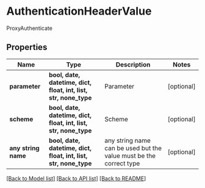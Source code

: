 # AuthenticationHeaderValue

ProxyAuthenticate

## Properties
Name | Type | Description | Notes
------------ | ------------- | ------------- | -------------
**parameter** | **bool, date, datetime, dict, float, int, list, str, none_type** | Parameter | [optional] 
**scheme** | **bool, date, datetime, dict, float, int, list, str, none_type** | Scheme | [optional] 
**any string name** | **bool, date, datetime, dict, float, int, list, str, none_type** | any string name can be used but the value must be the correct type | [optional]

[[Back to Model list]](../README.md#documentation-for-models) [[Back to API list]](../README.md#documentation-for-api-endpoints) [[Back to README]](../README.md)


